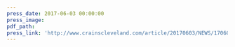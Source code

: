 ```yaml
---
press_date: 2017-06-03 00:00:00
press_image:
pdf_path:
press_link: 'http://www.crainscleveland.com/article/20170603/NEWS/170609960/carving-out-success-for-50-year'
---
```

